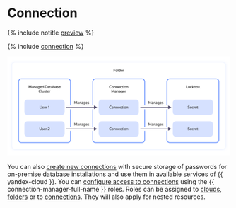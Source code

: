 # Connection

{% include notitle [preview](../../_includes/note-preview.md) %}

{% include [connection](../../_includes/metadata-hub/connection-definition.md) %}

![backups](../../_assets/metadata-hub/conn-man-diagramm.svg)

You can also [create new connections](../../metadata-hub/operations/create-connection.md) with secure storage of passwords for on-premise database installations and use them in available services of {{ yandex-cloud }}.
You can [configure access to connections](../security/index.md) using the {{ connection-manager-full-name }} roles. Roles can be assigned to [clouds](../../resource-manager/concepts/resources-hierarchy.md#cloud), [folders](../../resource-manager/concepts/resources-hierarchy.md#folder) or to [connections](../operations/connection-access.md). They will also apply for nested resources.